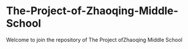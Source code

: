 # The-Project-of-Zhaoqing-Middle-School
Welcome to join the repository of The Project ofZhaoqing Middle School
